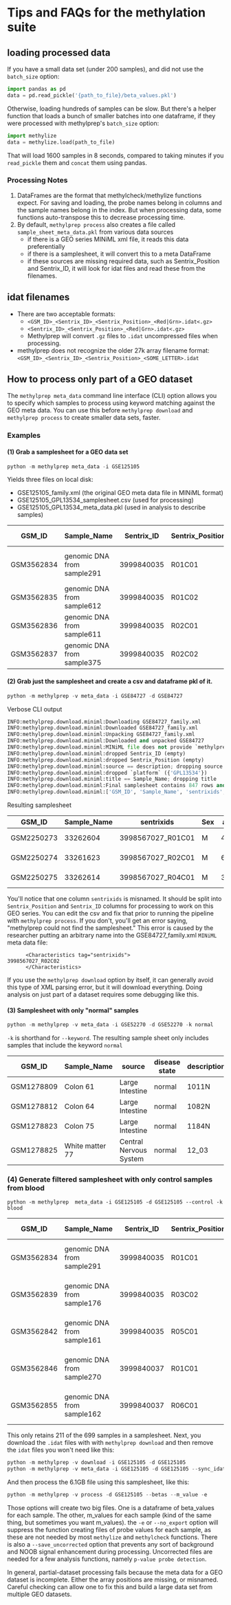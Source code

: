 # Tips and FAQs for the methylation suite

## loading processed data

If you have a small data set (under 200 samples), and did not use the `batch_size` option:

```python
import pandas as pd
data = pd.read_pickle('{path_to_file}/beta_values.pkl')
```

Otherwise, loading hundreds of samples can be slow. But there's a helper function that loads a bunch of smaller
batches into one dataframe, if they were processed with methylprep's `batch_size` option:

```python
import methylize
data = methylize.load(path_to_file)
```
That will load 1600 samples in 8 seconds, compared to taking minutes if you `read_pickle` them and `concat` them using pandas.

### Processing Notes

1. DataFrames are the format that methylcheck/methylize functions expect. For saving and loading, the probe names belong in columns and the sample names belong in the index.
But when processing data, some functions auto-transpose this to decrease processing time.
2. By default, `methylprep process` also creates a file called `sample_sheet_meta_data.pkl` from various data sources
   - if there is a GEO series MINiML xml file, it reads this data preferentially
   - if there is a samplesheet, it will convert this to a meta DataFrame
   - if these sources are missing required data, such as Sentrix_Position and Sentrix_ID, it will look for idat files and 
   read these from the filenames.

## idat filenames
   - There are two acceptable formats: 
     - `<GSM_ID>_<Sentrix_ID>_<Sentrix_Position>_<Red|Grn>.idat<.gz>`
     - `<Sentrix_ID>_<Sentrix_Position>_<Red|Grn>.idat<.gz>`
     - Methylprep will convert `.gz` files to `.idat` uncompressed files when processing.   
   - methylprep does not recognize the older 27k array filename format:
     `<GSM_ID>_<Sentrix_ID>_<Sentrix_Position>_<SOME_LETTER>.idat`
     
## How to process only part of a GEO dataset

The `methylprep meta_data` command line interface (CLI) option allows you to specify which samples to process using keyword matching against the GEO meta data. You can use this before `methylprep download` and `methylprep process` to create smaller data sets, faster.

### Examples

#### (1) Grab a samplesheet for a GEO data set

```python
python -m methylprep meta_data -i GSE125105
```
Yields three files on local disk: 

- GSE125105_family.xml (the original GEO meta data file in MINiML format)
- GSE125105_GPL13534_samplesheet.csv (used for processing)
- GSE125105_GPL13534_meta_data.pkl (used in analysis to describe samples)

| GSM_ID     | Sample_Name                | Sentrix_ID | Sentrix_Position | source              | diagnosis | age | Sex | tissue      | cellcount-cd8t | cellcount-cd4t | cellcount-nk | cellcount-bcell | cellcount-mono | cellcount-gran | description                |
|------------|----------------------------|------------|------------------|---------------------|-----------|-----|-----|-------------|----------------|----------------|--------------|-----------------|----------------|----------------|----------------------------|
| GSM3562834 | genomic DNA from sample291 | 3999840035 | R01C01           | control_whole blood | control   | 73  | F   | whole blood | 0.07679        | 0.09099        | 0.06041      | 0.08542         | 0.09072        | 0.62266        | whole blood control sample |
| GSM3562835 | genomic DNA from sample612 | 3999840035 | R01C02           | case_whole blood    | case      | 32  | M   | whole blood | 0.05544        | 0.07946        | 0.0159       | 0.09557         | 0.05515        | 0.72663        | whole blood case sample    |
| GSM3562836 | genomic DNA from sample611 | 3999840035 | R02C01           | case_whole blood    | case      | 51  | F   | whole blood | 0.08279        | 0.22216        | 0.03107      | 0.0769          | 0.07915        | 0.54165        | whole blood case sample    |
| GSM3562837 | genomic DNA from sample375 | 3999840035 | R02C02           | case_whole blood    | case      | 30  | M   | whole blood | 0.03779        | 0.07368        | 0.00385      | 0.07548         | 0.0891         | 0.74809        | whole blood case sample    |

#### (2) Grab just the samplesheet and create a csv and dataframe pkl of it.

```python
python -m methylprep -v meta_data -i GSE84727 -d GSE84727
```

Verbose CLI output
```python
INFO:methylprep.download.miniml:Downloading GSE84727_family.xml
INFO:methylprep.download.miniml:Downloaded GSE84727_family.xml                                                   
INFO:methylprep.download.miniml:Unpacking GSE84727_family.xml
INFO:methylprep.download.miniml:Downloaded and unpacked GSE84727
INFO:methylprep.download.miniml:MINiML file does not provide `methylprep_name` (sentrix_id_R00C00) for 847/847 samples.
INFO:methylprep.download.miniml:dropped Sentrix_ID (empty)
INFO:methylprep.download.miniml:dropped Sentrix_Position (empty)
INFO:methylprep.download.miniml:source == description; dropping source
INFO:methylprep.download.miniml:dropped `platform` ({'GPL13534'})
INFO:methylprep.download.miniml:title == Sample_Name; dropping title
INFO:methylprep.download.miniml:Final samplesheet contains 847 rows and 7 columns
INFO:methylprep.download.miniml:['GSM_ID', 'Sample_Name', 'sentrixids', 'Sex', 'age', 'disease_status', 'description']
```
Resulting samplesheet

|GSM_ID	|Sample_Name	|sentrixids	|Sex	|age	|disease_status	|description|
|-------|---------------|-------|--------|-------|-----------|--------------|
|GSM2250273	|33262604	|3998567027_R01C01	|M	|47.3	|1	|control blood|
|GSM2250274	|33261623	|3998567027_R02C01	|M	|60.4	|1	|control blood|
|GSM2250275	|33262614	|3998567027_R04C01	|M	|30.1	|1	|control blood|


You'll notice that one column `sentrixids` is misnamed. It should be split into `Sentrix_Position` and `Sentrix_ID` columns for processing to work on this GEO series.
You can edit the csv and fix that prior to running the pipeline with `methylprep process`. If you don't, you'll get an error saying, "methylprep could not find the samplesheet." This error is caused by the researcher putting an arbitrary name into the GSE84727_family.xml `MINiML` meta data file:

```
      <Characteristics tag="sentrixids">
3998567027_R02C02
      </Characteristics>
```
If you use the `methylprep download` option by itself, it can generally avoid this type of XML parsing error, but it will download everything. Doing analysis on just part of a dataset requires some debugging like this.


#### (3) Samplesheet with only "normal" samples
```python
python -m methylprep -v meta_data -i GSE52270 -d GSE52270 -k normal

```

`-k` is shorthand for `--keyword`. The resulting sample sheet only includes samples that include the keyword `normal`

|GSM_ID |	Sample_Name	|source	|disease state	|description|
|-------|---------------|-------|---------------|-----------|
|GSM1278809	|Colon 61	|Large Intestine	|normal	|1011N|
|GSM1278812	|Colon 64	|Large Intestine	|normal	|1082N|
|GSM1278823	|Colon 75	|Large Intestine	|normal	|1184N|
|GSM1278825	|White matter 77	|Central Nervous System	|normal	|12_03|



### (4) Generate filtered samplesheet with only control samples from blood

```
python -m methylprep  meta_data -i GSE125105 -d GSE125105 --control -k blood
```

| GSM_ID     | Sample_Name                | Sentrix_ID | Sentrix_Position | source              | diagnosis | age | Sex | tissue      | cellcount-cd8t | cellcount-cd4t | cellcount-nk | cellcount-bcell | cellcount-mono | cellcount-gran | description                |
|------------|----------------------------|------------|------------------|---------------------|-----------|-----|-----|-------------|----------------|----------------|--------------|-----------------|----------------|----------------|----------------------------|
| GSM3562834 | genomic DNA from sample291 | 3999840035 | R01C01           | control_whole blood | control   | 73  | F   | whole blood | 0.07679        | 0.09099        | 0.06041      | 0.08542         | 0.09072        | 0.62266        | whole blood control sample |
| GSM3562839 | genomic DNA from sample176 | 3999840035 | R03C02           | control_whole blood | control   | 43  | M   | whole blood | 0.06946        | 0.12989        | 0.04703      | 0.09808         | 0.14105        | 0.54662        | whole blood control sample |
| GSM3562842 | genomic DNA from sample161 | 3999840035 | R05C01           | control_whole blood | control   | 44  | F   | whole blood | 0.10986        | 0.13565        | 0.07657      | 0.09125         | 0.12521        | 0.49317        | whole blood control sample |
| GSM3562846 | genomic DNA from sample270 | 3999840037 | R01C01           | control_whole blood | control   | 64  | M   | whole blood | 0.11508        | 0.14116        | 0.0679       | 0.09415         | 0.15311        | 0.47829        | whole blood control sample |
| GSM3562855 | genomic DNA from sample162 | 3999840037 | R06C01           | control_whole blood | control   | 65  | M   | whole blood | 0.01668        | 0.14318        | 0.1096       | 0.05545         | 0.09695        | 0.60283        | whole blood control sample |

This only retains 211 of the 699 samples in a samplesheet. Next, you download the `.idat` files with with `methylprep download` and then remove the `idat` files you won't need like this:

```python
python -m methylprep -v download -i GSE125105 -d GSE125105
python -m methylprep -v meta_data -i GSE125105 -d GSE125105 --sync_idats
```

And then process the 6.1GB file using this samplesheet, like this:
```python
python -m methylprep -v process -d GSE125105 --betas --m_value -e
```
Those options will create two big files. One is a dataframe of beta_values for each sample. The other, m_values for each sample (kind of the same thing, but sometimes you want m_values). the `-e` or `--no_export` option will suppress the function creating files of probe values for each sample, as these are not needed by most `methylize` and `methylcheck` functions. There is also a `--save_uncorrected` option that prevents any sort of background and NOOB signal enhancement during processing. Uncorrected files are needed for a few analysis functions, namely `p-value probe detection`.

In general, partial-dataset processing fails because the meta data for a GEO dataset is incomplete. Either the array positions are missing, or misnamed. Careful checking can allow one to fix this and build a large data set from multiple GEO datasets.
